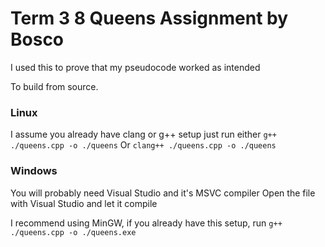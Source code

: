 # Term 3 8 Queens Assignment by Bosco

I used this to prove that my pseudocode worked as intended

To build from source.

### Linux
I assume you already have clang or g++ setup just run either
`g++ ./queens.cpp -o ./queens`
Or
`clang++ ./queens.cpp -o ./queens`

### Windows
You will probably need Visual Studio and it's MSVC compiler
Open the file with Visual Studio and let it compile

I recommend using MinGW, if you already have this setup, run 
`g++ ./queens.cpp -o ./queens.exe`
